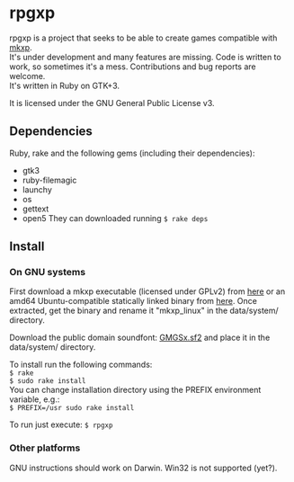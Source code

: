 # rpgxp

rpgxp is a project that seeks to be able to create games compatible with
[mkxp](https://github.com/Ancurio/mkxp).  
It's under development and many features are missing.
Code is written to work, so sometimes it's a mess.
Contributions and bug reports are welcome.  
It's written in Ruby on GTK+3.  

It is licensed under the GNU General Public License v3.

## Dependencies
Ruby, rake and the following gems (including their dependencies):
- gtk3
- ruby-filemagic
- launchy
- os
- gettext
- open5
They can downloaded running `$ rake deps`

## Install

### On GNU systems
First download a mkxp executable (licensed under GPLv2) from
[here](https://github.com/Ancurio/mkxp/#prebuilt-binaries) or an
amd64 Ubuntu-compatible statically linked binary from
[here](https://www.dropbox.com/s/x0pwgn2fw72t27k/mkxp_linux?dl=0).
Once extracted, get the binary and rename it "mkxp_linux" in the data/system/
directory.  

Download the public domain soundfont:
[GMGSx.sf2](https://www.dropbox.com/s/qxdvoxxcexsvn43/GMGSx.sf2?dl=0) and place
it in the data/system/ directory.  

To install run the following commands:  
`$ rake`  
`$ sudo rake install`  
You can change installation directory using the PREFIX environment variable,
e.g.:  
`$ PREFIX=/usr sudo rake install`

To run just execute:
`$ rpgxp`

### Other platforms
GNU instructions should work on Darwin. Win32 is not supported (yet?).

